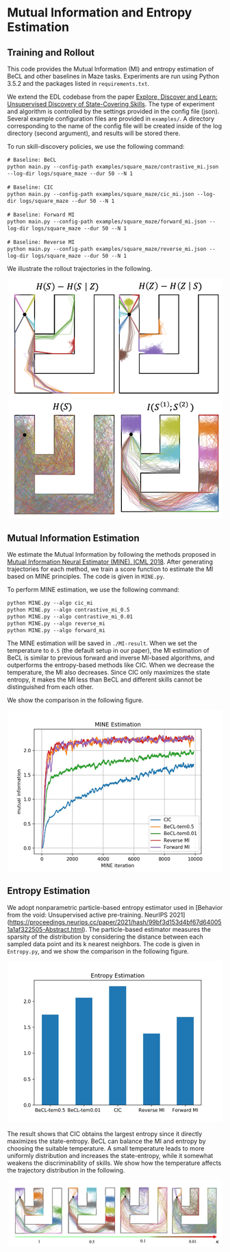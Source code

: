 # Mutual Information and Entropy Estimation

## Training and Rollout

This code provides the Mutual Information (MI) and entropy estimation of BeCL and other baselines in Maze tasks. Experiments are run using Python 3.5.2 and the packages listed in `requirements.txt`.

We extend the EDL codebase from the paper [Explore, Discover and Learn: Unsupervised Discovery of State-Covering Skills](https://arxiv.org/abs/2002.03647). The type of experiment and algorithm is controlled by the settings provided in the config file (json).
Several example configuration files are provided in `examples/`. A directory corresponding to the name of the config file will be created inside of the log directory (second argument), and results will be stored there.

To run skill-discovery policies, we use the following command:

```
# Baseline: BeCL
python main.py --config-path examples/square_maze/contrastive_mi.json --log-dir logs/square_maze --dur 50 --N 1

# Baseline: CIC
python main.py --config-path examples/square_maze/cic_mi.json --log-dir logs/square_maze --dur 50 --N 1

# Baseline: Forward MI
python main.py --config-path examples/square_maze/forward_mi.json --log-dir logs/square_maze --dur 50 --N 1 

# Baseline: Reverse MI
python main.py --config-path examples/square_maze/reverse_mi.json --log-dir logs/square_maze --dur 50 --N 1 
```

We illustrate the rollout trajectories in the following.

![avatar](MI-result/comparison_all_maze.png)


## Mutual Information Estimation

We estimate the Mutual Information by following the methods proposed in [Mutual Information Neural Estimator (MINE). ICML 2018](http://proceedings.mlr.press/v80/belghazi18a/belghazi18a.pdf). After generating trajectories for each method, we train a score function to estimate the MI based on MINE principles. The code is given in `MINE.py`. 

To perform MINE estimation, we use the following command:

```
python MINE.py --algo cic_mi 
python MINE.py --algo contrastive_mi_0.5 
python MINE.py --algo contrastive_mi_0.01 
python MINE.py --algo reverse_mi
python MINE.py --algo forward_mi
```

The MINE estimation will be saved in `./MI-result`. When we set the temperature to `0.5` (the default setup in our paper), the MI estimation of BeCL is similar to previous forward and inverse MI-based algorithms, and outperforms the entropy-based methods like CIC. When we decrease the temperature, the MI also decreases. Since CIC only maximizes the state entropy, it makes the MI less than BeCL and different skills cannot be distinguished from each other. 

We show the comparison in the following figure. 

![avatar](MI-result/MI-compare.jpg)


## Entropy Estimation

We adopt nonparametric particle-based entropy estimator used in [Behavior from the void: Unsupervised active pre-training. NeurIPS 2021] (https://proceedings.neurips.cc/paper/2021/hash/99bf3d153d4bf67d640051a1af322505-Abstract.html). The particle-based estimator measures the sparsity of the distribution by considering the distance between each sampled data point and its k nearest neighbors. The code is given in `Entropy.py`, and we show the comparison in the following figure. 

![avatar](MI-result/Entropy-compare.jpg)

The result shows that CIC obtains the largest entropy since it directly maximizes the state-entropy. BeCL can balance the MI and entropy by choosing the suitable temperature. A small temperature leads to more uniformly distribution and increases the state-entropy, while it somewhat weakens the discriminability of skills. We show how the temperature affects the trajectory distribution in the following. 

![avatar](MI-result/ablation_temp_maze.png)
